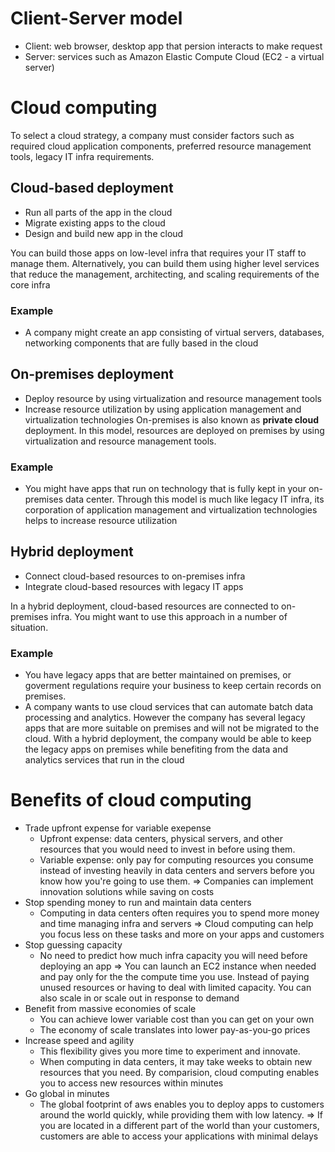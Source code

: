 # Client-Server model
- Client: web browser, desktop app that persion interacts to make request
- Server: services such as Amazon Elastic Compute Cloud (EC2 - a virtual server) 

# Cloud computing
To select a cloud strategy, a company must consider factors such as required cloud application components, preferred resource management tools, legacy IT infra requirements.

## Cloud-based deployment
- Run all parts of the app in the cloud
- Migrate existing apps to the cloud
- Design and build new app in the cloud

You can build those apps on low-level infra that requires your IT staff to manage them. Alternatively, you can build them using higher level services that reduce the management, architecting, and scaling requirements of the core infra
### Example
- A company might create an app consisting of virtual servers, databases, networking components that are fully based in the cloud

## On-premises deployment
- Deploy resource by using virtualization and resource management tools
- Increase resource utilization by using application management and virtualization technologies
On-premises is also known as **private cloud** deployment. In this model, resources are deployed on premises by using virtualization and resource management tools.
### Example
- You might have apps that run on technology that is fully kept in your on-premises data center. Through this model is much like legacy IT infra, its corporation of application management and virtualization technologies helps to increase resource utilization

## Hybrid deployment
- Connect cloud-based resources to on-premises infra
- Integrate cloud-based resources with legacy IT apps

In a hybrid deployment, cloud-based resources are connected to on-premises infra. You might want to use this approach in a number of situation.
### Example
- You have legacy apps that are better maintained on premises, or goverment regulations require your business to keep certain records on premises.
- A company wants to use cloud services that can automate batch data processing and analytics. However the company has several legacy apps that are more suitable on premises and will not be migrated to the cloud. With a hybrid deployment, the company would be able to keep the legacy apps on premises while benefiting from the data and analytics services that run in the cloud

# Benefits of cloud computing
- Trade upfront expense for variable exepense
	- Upfront expense: data centers, physical servers, and other resources that you would need to invest in before using them.
	- Variable expense: only pay for computing resources you consume instead of investing heavily in data centers and servers before you know how you're going to use them.
=> Companies can implement innovation solutions while saving on costs
- Stop spending money to run and maintain data centers
	- Computing in data centers often requires you to spend more money and time managing infra and servers
=> Cloud computing can help you focus less on these tasks and more on your apps and customers
- Stop guessing capacity 
	- No need to predict how much infra capacity you will need before deploying an app
=> You can launch an EC2 instance when needed and pay only for the the compute time you use. Instead of paying unused resources or having to deal with limited capacity. You can also scale in or scale out in response to demand
- Benefit from massive economies of scale
	- You can achieve lower variable cost than you can get on your own
	- The economy of scale translates into lower pay-as-you-go prices
- Increase speed and agility
	- This flexibility gives you more time to experiment and innovate.
	- When computing in data centers, it may take weeks to obtain new resources that you need. By comparision, cloud computing enables you to access new resources within minutes
- Go global in minutes
	- The global footprint of aws enables you to deploy apps to customers around the world quickly, while providing them with low latency.
=> If you are located in a different part of the world than your customers, customers are able to access your applications with minimal delays